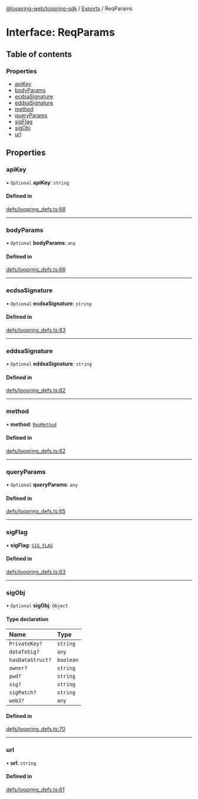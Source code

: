 [@loopring-web/loopring-sdk](../README.md) / [Exports](../modules.md) / ReqParams

# Interface: ReqParams

## Table of contents

### Properties

- [apiKey](ReqParams.md#apikey)
- [bodyParams](ReqParams.md#bodyparams)
- [ecdsaSignature](ReqParams.md#ecdsasignature)
- [eddsaSignature](ReqParams.md#eddsasignature)
- [method](ReqParams.md#method)
- [queryParams](ReqParams.md#queryparams)
- [sigFlag](ReqParams.md#sigflag)
- [sigObj](ReqParams.md#sigobj)
- [url](ReqParams.md#url)

## Properties

### apiKey

• `Optional` **apiKey**: `string`

#### Defined in

[defs/loopring_defs.ts:68](https://github.com/Loopring/loopring_sdk/blob/6d0be7c/src/defs/loopring_defs.ts#L68)

___

### bodyParams

• `Optional` **bodyParams**: `any`

#### Defined in

[defs/loopring_defs.ts:66](https://github.com/Loopring/loopring_sdk/blob/6d0be7c/src/defs/loopring_defs.ts#L66)

___

### ecdsaSignature

• `Optional` **ecdsaSignature**: `string`

#### Defined in

[defs/loopring_defs.ts:83](https://github.com/Loopring/loopring_sdk/blob/6d0be7c/src/defs/loopring_defs.ts#L83)

___

### eddsaSignature

• `Optional` **eddsaSignature**: `string`

#### Defined in

[defs/loopring_defs.ts:82](https://github.com/Loopring/loopring_sdk/blob/6d0be7c/src/defs/loopring_defs.ts#L82)

___

### method

• **method**: [`ReqMethod`](../enums/ReqMethod.md)

#### Defined in

[defs/loopring_defs.ts:62](https://github.com/Loopring/loopring_sdk/blob/6d0be7c/src/defs/loopring_defs.ts#L62)

___

### queryParams

• `Optional` **queryParams**: `any`

#### Defined in

[defs/loopring_defs.ts:65](https://github.com/Loopring/loopring_sdk/blob/6d0be7c/src/defs/loopring_defs.ts#L65)

___

### sigFlag

• **sigFlag**: [`SIG_FLAG`](../enums/SIG_FLAG.md)

#### Defined in

[defs/loopring_defs.ts:63](https://github.com/Loopring/loopring_sdk/blob/6d0be7c/src/defs/loopring_defs.ts#L63)

___

### sigObj

• `Optional` **sigObj**: `Object`

#### Type declaration

| Name | Type |
| :------ | :------ |
| `PrivateKey?` | `string` |
| `dataToSig?` | `any` |
| `hasDataStruct?` | `boolean` |
| `owner?` | `string` |
| `pwd?` | `string` |
| `sig?` | `string` |
| `sigPatch?` | `string` |
| `web3?` | `any` |

#### Defined in

[defs/loopring_defs.ts:70](https://github.com/Loopring/loopring_sdk/blob/6d0be7c/src/defs/loopring_defs.ts#L70)

___

### url

• **url**: `string`

#### Defined in

[defs/loopring_defs.ts:61](https://github.com/Loopring/loopring_sdk/blob/6d0be7c/src/defs/loopring_defs.ts#L61)
